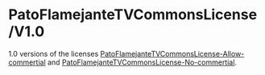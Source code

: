 # PatoFlamejanteTVCommonsLicense/V1.0
1.0 versions of the licenses [PatoFlamejanteTVCommonsLicense-Allow-commertial](/V1.0/PFTVC-allow-commertial.md) and [PatoFlamejanteTVCommonsLicense-No-commertial](/V1.0/PFTVC-no-commertial.md).
